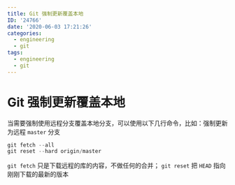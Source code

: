 ```yaml
---
title: Git 强制更新覆盖本地
ID: '24766'
date: '2020-06-03 17:21:26'
categories:
  - engineering
  - git
tags:
  - engineering
  - git
---
```


# Git 强制更新覆盖本地

当需要强制使用远程分支覆盖本地分支，可以使用以下几行命令，比如：强制更新为远程 `master` 分支

``` js 
git fetch --all
git reset --hard origin/master
```

`git fetch` 只是下载远程的库的内容，不做任何的合并； `git reset` 把 `HEAD` 指向刚刚下载的最新的版本
 
 
 
 
 
 
